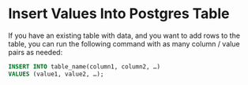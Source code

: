 # Insert Values Into Postgres Table

If you have an existing table with data, and you want to add rows to the table, you can run the following command with as many column / value pairs as needed:

```sql
INSERT INTO table_name(column1, column2, …)
VALUES (value1, value2, …);
```